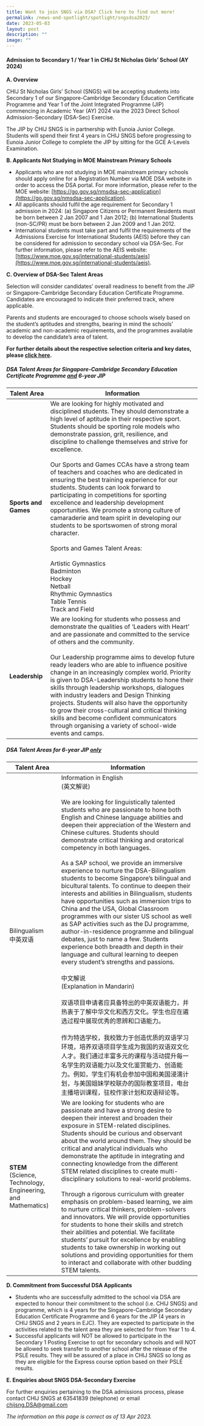 ```yaml
---
title: Want to join SNGS via DSA? Click here to find out more!
permalink: /news-and-spotlight/spotlight/sngsdsa2023/
date: 2023-05-03
layout: post
description: ""
image: ""
---
```

#### **Admission to Secondary 1 / Year 1 in CHIJ St Nicholas Girls’ School (AY 2024)**

**A.	Overview**

CHIJ St Nicholas Girls’ School (SNGS) will be accepting students into Secondary 1 of our Singapore-Cambridge Secondary Education Certificate Programme and Year 1 of the Joint Integrated Programme (JIP) commencing in Academic Year (AY) 2024 via the 2023 Direct School Admission-Secondary (DSA-Sec) Exercise. 

The JIP by CHIJ SNGS is in partnership with Eunoia Junior College. Students will spend their first 4 years in CHIJ SNGS before progressing to Eunoia Junior College to complete the JIP by sitting for the GCE A-Levels Examination. 

**B.	Applicants Not Studying in MOE Mainstream Primary Schools**

* Applicants who are not studying in MOE mainstream primary schools should apply online for a Registration Number via MOE DSA website in order to access the DSA portal. For more information, please refer to the MOE website: [https://go.gov.sg/nmsdsa-sec-application](https://go.gov.sg/nmsdsa-sec-application).
* All applicants should fulfil the age requirement for Secondary 1 admission in 2024: (a) Singapore Citizens or Permanent Residents must be born between 2 Jan 2007 and 1 Jan 2012; (b) International Students (non-SC/PR) must be born between 2 Jan 2009 and 1 Jan 2012.
* International students must take part and fulfil the requirements of the Admissions Exercise for International Students (AEIS) before they can be considered for admission to secondary school via DSA-Sec. For further information, please refer to the AEIS website: [https://www.moe.gov.sg/international-students/aeis](https://www.moe.gov.sg/international-students/aeis).  

**C.	Overview of DSA-Sec Talent Areas**

Selection will consider candidates’ overall readiness to benefit from the JIP or Singapore-Cambridge Secondary Education Certificate Programme. Candidates are encouraged to indicate their preferred track, where applicable.

Parents and students are encouraged to choose schools wisely based on the student’s aptitudes and strengths, bearing in mind the schools’ academic and non-academic requirements, and the programmes available to develop the candidate’s area of talent.

**For further details about the respective selection criteria and key dates, please [click here](/files/PDF%20for%20Spotlight/2023%20dsa%20selection%20criteria%20and%20dates.pdf).**

##### **DSA Talent Areas for Singapore-Cambridge Secondary Education Certificate Programme <u>and</u> 6-year JIP**



| Talent Area | Information |
| -------- | -------- |
| **Sports and Games**   | We are looking for highly motivated and disciplined students. They should demonstrate a high level of aptitude in their respective sport. Students should be sporting role models who demonstrate passion, grit, resilience, and discipline to challenge themselves and strive for excellence.<br><br>Our Sports and Games CCAs have a strong team of teachers and coaches who are dedicated in ensuring the best training experience for our students. Students can look forward to participating in competitions for sporting excellence and leadership development opportunities. We promote a strong culture of camaraderie and team spirit in developing our students to be sportswomen of strong moral character.<br><br>Sports and Games Talent Areas:<br><br>Artistic Gymnastics<br>Badminton<br>Hockey<br> Netball<br>Rhythmic Gymnastics<br>Table Tennis<br>Track and Field     |
| **Leadership**   | We are looking for students who possess and demonstrate the qualities of ‘Leaders with Heart’ and are passionate and committed to the service of others and the community.<br><br>Our Leadership programme aims to develop future ready leaders who are able to influence positive change in an increasingly complex world. Priority is given to DSA-Leadership students to hone their skills through leadership workshops, dialogues with industry leaders and Design Thinking projects. Students will also have the opportunity to grow their cross-cultural and critical thinking skills and become confident communicators through organising a variety of school-wide events and camps.    |

##### **DSA Talent Areas for 6-year JIP <u>only</u>**



| Talent Area | Information |
| -------- | -------- |
| Bilingualism<br>中英双语 | Information in English<br>(英文解说)<br><br>We are looking for linguistically talented students who are passionate to hone both English and Chinese language abilities and deepen their appreciation of the Western and Chinese cultures. Students should demonstrate critical thinking and oratorical competency in both languages.<br><br>As a SAP school, we provide an immersive experience to nurture the DSA-Bilingualism students to become Singapore’s bilingual and bicultural talents. To continue to deepen their interests and abilities in Bilingualism, students have opportunities such as immersion trips to China and the USA, Global Classroom programmes with our sister US school as well as SAP activities such as the DJ programme, author-in-residence programme and bilingual debates, just to name a few. Students experience both breadth and depth in their language and cultural learning to deepen every student’s strengths and passions.<br><br>中文解说<br>(Explanation in Mandarin)<br><br>双语项目申请者应具备特出的中英双语能力，并热衷于了解中华文化和西方文化。学生也应在遴选过程中展现优秀的思辨和口语能力。<br><br>作为特选学校，我校致力于创造优质的双语学习环境，培养双语项目学生成为我国的双语双文化人才。我们通过丰富多元的课程与活动提升每一名学生的双语能力以及文化鉴赏能力、创造能力。例如，学生们有机会参加中国和美国浸濡计划，与美国姐妹学校联办的国际教室项目，电台主播培训课程，驻校作家计划和双语辩论等。 |
| **STEM**<br>(Science, Technology, Engineering, and Mathematics) | We are looking for students who are passionate and have a strong desire to deepen their interest and broaden their exposure in STEM-related disciplines. Students should be curious and observant about the world around them. They should be critical and analytical individuals who demonstrate the aptitude in integrating and connecting knowledge from the different STEM related disciplines to create multi-disciplinary solutions to real-world problems.<br><br>Through a rigorous curriculum with greater emphasis on problem-based learning, we aim to nurture critical thinkers, problem-solvers and innovators. We will provide opportunities for students to hone their skills and stretch their abilities and potential. We facilitate students’ pursuit for excellence by enabling students to take ownership in working out solutions and providing opportunities for them to interact and collaborate with other budding STEM talents. |

**D.	Commitment from Successful DSA Applicants**

* Students who are successfully admitted to the school via DSA are expected to honour their commitment to the school (i.e. CHIJ SNGS) and programme, which is 4 years for the Singapore-Cambridge Secondary Education Certificate Programme and 6 years for the JIP (4 years in CHIJ SNGS and 2 years in EJC). They are expected to participate in the activities related to the talent area they are selected for from Year 1 to 4.
* Successful applicants will NOT be allowed to participate in the Secondary 1 Posting Exercise to opt for secondary schools and will NOT be allowed to seek transfer to another school after the release of the PSLE results. They will be assured of a place in CHIJ SNGS so long as they are eligible for the Express course option based on their PSLE results.

**E.	Enquiries about SNGS DSA-Secondary Exercise**

For further enquiries pertaining to the DSA admissions process, please contact CHIJ SNGS at 63541839 (telephone) or email [chijsng.DSA@gmail.com](mailto:chijsng.DSA@gmail.com)

*The information on this page is correct as of 13 Apr 2023.*